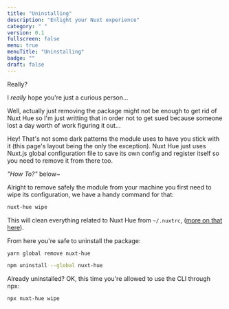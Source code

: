 ```yaml
---
title: "Uninstalling"
description: "Enlight your Nuxt experience"
category: " "
version: 0.1
fullscreen: false
menu: true
menuTitle: "Uninstalling"
badge: ""
draft: false
---
```


<!-- Disable category collapse -->
<style>
  aside nav ul li:nth-child(3) {
    pointer-events: none;
    cursor: default;
  }

  aside nav ul li:nth-child(3) ul {
    pointer-events: auto;
    cursor: auto;
  }
</style>

<div class="min-h-screen">

Really?

</div>

<div class="min-h-screen">

I _really_ hope you're just a curious person...

</div>

<div class="min-h-screen">

Well, actually just removing the package might not be enough to get rid of Nuxt Hue so I'm just writting that in order not to get sued because someone lost a day worth of work figuring it out...

Hey! That's not some dark patterns the module uses to have you stick with it (this page's layout being the only the exception). Nuxt Hue just uses Nuxt.js global configuration file to save its own config and register itself so you need to remove it from there too.

_"How To?"_ below~

</div>

Alright to remove safely the module from your machine you first need to wipe its configuration, we have a handy command for that:

```bash
nuxt-hue wipe
```

This will clean everything related to Nuxt Hue from `~/.nuxtrc`, ([more on that here](/reference/configuration)).

From here you're safe to uninstall the package:

<d-code-group>
  <d-code-block label="Yarn" active>

```bash
yarn global remove nuxt-hue
```

  </d-code-block>
  <d-code-block label="npm">

```bash
npm uninstall --global nuxt-hue
```

  </d-code-block>
</d-code-group>

<d-alert type="warning">

Already uninstalled? OK, this time you're allowed to use the CLI through npx:

```bash
npx nuxt-hue wipe
```

</d-alert>

